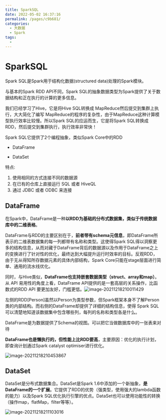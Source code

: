 ```yaml
---
title: SparkSQL
date: 2022-05-02 16:37:16
permalink: /pages/c9b681/
categories:
  - 大数据
  - Spark
tags:
  - 
---
```

# SparkSQL

Spark SQL是Spark用于结构化数据(structured data)处理的Spark模块。

与基本的Spark RDD API不同，Spark SQL的抽象数据类型为Spark提供了关于数据结构和正在执行的计算的更多信息。

我们已经学习了Hive，它是将Hive SQL转换成 MapReduce然后提交到集群上执行，大大简化了编写 MapReduce的程序的复杂性，由于MapReduce这种计算模型执行效率比较慢。所以Spark SQL的应运而生，它是将Spark SQL转换成RDD，然后提交到集群执行，执行效率非常快！

Spark SQL它提供了2个编程抽象，类似Spark Core中的RDD

- DataFrame

- DataSet

特点:

1. 使用相同的方式连接不同的数据源
2. 在已有的仓库上直接运行 SQL 或者 HiveQL
3. 通过 JDBC 或者 ODBC 来连接

## DataFrame

在Spark中，DataFrame是一种**以RDD为基础的分布式数据集，类似于传统数据库中的二维表格**。

DataFrame与RDD的主要区别在于，**前者带有schema元信息**，即DataFrame所表示的二维表数据集的每一列都带有名称和类型。这使得Spark SQL得以洞察更多的结构信息，从而对藏于DataFrame背后的数据源以及作用于DataFrame之上的变换进行了针对性的优化，最终达到大幅提升运行时效率的目标。反观RDD，由于无从得知所存数据元素的具体内部结构，Spark Core只能在stage层面进行简单、通用的流水线优化。

同时，与Hive类似，**DataFrame也支持嵌套数据类型（struct、array和map）**。从 API 易用性的角度上看，DataFrame API提供的是一套高层的关系操作，比函数式的RDD API 要更加友好，门槛更低。![image-20211218210011429](https://cdn.jsdelivr.net/gh/Iekrwh/images/md-images/image-20211218210011429.png)

左侧的RDD[Person]虽然以Person为类型参数，但Spark框架本身不了解Person类的内部结构。而右侧的DataFrame却提供了详细的结构信息，使得 Spark SQL 可以清楚地知道该数据集中包含哪些列，每列的名称和类型各是什么。

DataFrame是为数据提供了Schema的视图。可以把它当做数据库中的一张表来对待

**DataFrame也是懒执行的，但性能上比RDD要高**，主要原因：优化的执行计划，即查询计划通过Spark catalyst optimiser进行优化。

![image-20211218210453867](https://cdn.jsdelivr.net/gh/Iekrwh/images/md-images/image-20211218210453867.png)

## DataSet

DataSet是分布式数据集合。DataSet是Spark 1.6中添加的一个新抽象，**是DataFrame的一个扩展**。它提供了RDD的优势（强类型，使用强大的lambda函数的能力）以及Spark SQL优化执行引擎的优点。DataSet也可以使用功能性的转换（操作map，flatMap，filter等等）。

![image-20211218211103016](https://cdn.jsdelivr.net/gh/Iekrwh/images/md-images/image-20211218211103016.png)



